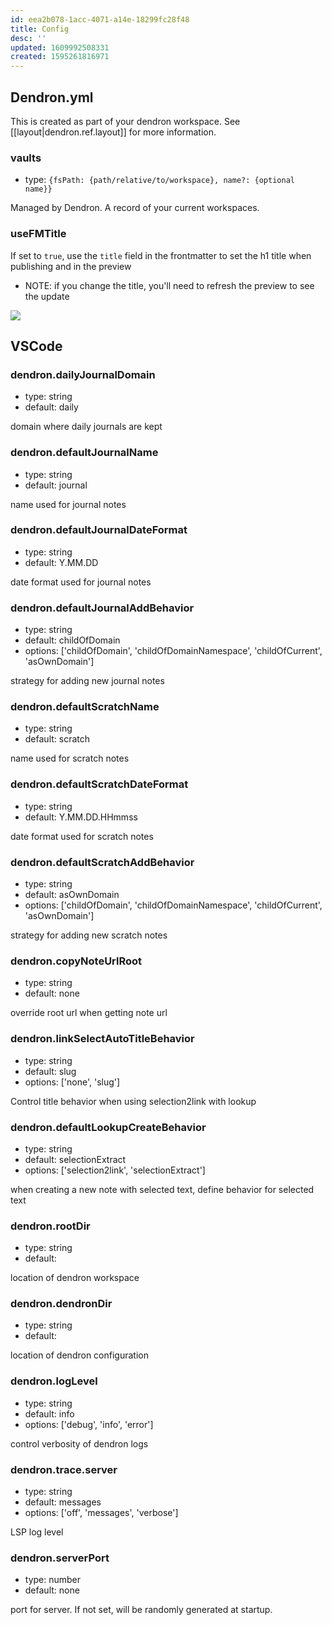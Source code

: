 ```yaml
---
id: eea2b078-1acc-4071-a14e-18299fc28f48
title: Config
desc: ''
updated: 1609992508331
created: 1595261816971
---
```

## Dendron.yml

This is created as part of your dendron workspace. See [[layout|dendron.ref.layout]] for more information.

### vaults

- type: `{fsPath: {path/relative/to/workspace}, name?: {optional name}}`

Managed by Dendron. A record of your current workspaces. 

### useFMTitle 

If set to `true`, use the `title` field in the frontmatter to set the h1 title when publishing and in the preview

- NOTE: if you change the title, you'll need to refresh the preview to see the update

![](https://foundation-prod-assetspublic53c57cce-8cpvgjldwysl.s3-us-west-2.amazonaws.com/assets/images/config.fmTitle.jpg)

## VSCode

### dendron.dailyJournalDomain

- type: string
- default: daily

domain where daily journals are kept

### dendron.defaultJournalName

- type: string
- default: journal

name used for journal notes

### dendron.defaultJournalDateFormat

- type: string
- default: Y.MM.DD

date format used for journal notes

### dendron.defaultJournalAddBehavior

- type: string
- default: childOfDomain
- options:  ['childOfDomain', 'childOfDomainNamespace', 'childOfCurrent', 'asOwnDomain']

strategy for adding new journal notes

### dendron.defaultScratchName

- type: string
- default: scratch

name used for scratch notes

### dendron.defaultScratchDateFormat

- type: string
- default: Y.MM.DD.HHmmss

date format used for scratch notes

### dendron.defaultScratchAddBehavior

- type: string
- default: asOwnDomain
- options:  ['childOfDomain', 'childOfDomainNamespace', 'childOfCurrent', 'asOwnDomain']

strategy for adding new scratch notes

### dendron.copyNoteUrlRoot

- type: string
- default: none

override root url when getting note url

### dendron.linkSelectAutoTitleBehavior

- type: string
- default: slug
- options:  ['none', 'slug']

Control title behavior when using selection2link with lookup

### dendron.defaultLookupCreateBehavior

- type: string
- default: selectionExtract
- options:  ['selection2link', 'selectionExtract']

when creating a new note with selected text, define behavior for selected text

### dendron.rootDir

- type: string
- default: 

location of dendron workspace

### dendron.dendronDir

- type: string
- default: 

location of dendron configuration

### dendron.logLevel

- type: string
- default: info
- options:  ['debug', 'info', 'error']

control verbosity of dendron logs

### dendron.trace.server

- type: string
- default: messages
- options:  ['off', 'messages', 'verbose']

LSP log level

### dendron.serverPort

- type: number
- default: none

port for server. If not set, will be randomly generated at startup.

